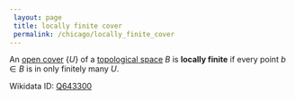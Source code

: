 ```yaml
---
 layout: page
 title: locally finite cover
 permalink: /chicago/locally_finite_cover
---
```

An [open cover](https://defsmath.github.io/DefsMath/open_cover) $\{U\}$ of a [topological space](https://defsmath.github.io/DefsMath/topological_space) $B$ is **locally finite** if every point $b\in B$ is in only finitely many $U$. 

Wikidata ID: [Q643300](https://www.wikidata.org/wiki/Q643300)